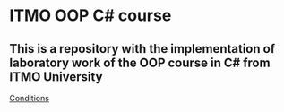 # ITMO OOP C# course

## This is a repository with the implementation of laboratory work of the OOP course in C# from ITMO University

[Conditions](https://ronimizy.notion.site/Labs-ebf31349fa0a4c0d9328b198cfebed4e)
